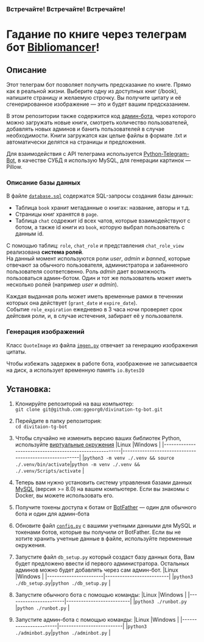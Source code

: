 ### Встречайте! Встречайте! Встречайте! 
# Гадание по книге через телеграм бот [Bibliomancer](https://t.me/bookdivbot)!

## Описание

Этот телеграм бот позволяет получить предсказание по книге. Прямо как в реальной жизни. Выберите одну из доступных книг (/book), напишите страницу и желаемую строчку. Вы получите цитату и её сгенерированное изображение — это и будет вашим предсказанием.

В этом репозитории также содержится код [админ-бота](./adminbot.py), через которого можно загружать новые книги, смотреть количество пользователей, добавлять новых админов и банить пользователей в случае необходимости. Книги загружатся как целые файлы в формате .txt и автоматически делятся на страницы и предложения.

Для взаимодействия с API телеграма используется [Python-Telegram-Bot](https://github.com/python-telegram-bot/python-telegram-bot), в качестве СУБД я использую MySQL, для генерации картинок — Pillow.

### Описание базы данных

В файле [`database.sql`](./database.sql) содержатся SQL-запросы создания базы данных: 
- Таблица `book` хранит метаданные о книгах: название, авторы и т.д. 
- Страницы книг хранятся в `page`.
- Таблица `chat` содрежит id всех чатов, которые взаимодействуют с ботом, а также id книги из `book`, которую выбрал пользователь с данным id.

С помощью таблиц: `role`, `chat_role` и представления `chat_role_view` реализована __система ролей__.\
На данный момент используются роли _user_, _admin_ и _banned_, которые отвечают за обычного пользователя, администратора и забанненого пользователя соответсвенно. Роль _admin_ дает возможность пользоваться админ-ботом. Один и тот же пользователь может иметь несколько ролей (например _user_ и _admin_).

Каждая выданная роль может иметь временные рамки в теченнии которых она действует (`grant_date` и `expire_date`).\
Событие `role_expiration` ежедневно в 3 часа ночи проверяет срок дейтсвия роли, и, в случае истечения, забирает её у пользователя.

### Генерация изображений

Класс `QuoteImage` из файла [`imgen.py`](./imgen.py) отвечает за генерацию изображения цитаты.



Чтобы избежать задержек в работе бота, изображение не записывается на диск, а использует временную память `io.BytesIO`


## Установка:

1. Клонируйте репозиторий на ваш компьютер:\
`git clone git@github.com:ggeorg0/divination-tg-bot.git`

2. Перейдите в папку репозитория:\
`cd divitaion-tg-bot`

3. Чтобы случайно не изменить версию ваших библиотек Python, используйте [виртуальные окружения](https://docs.python.org/3/library/venv.html)
    |Linux                                                   |Windows                                                 |
    |--------------------------------------------------------|--------------------------------------------------------|
    |`python3 -m venv ./.venv && source ./.venv/bin/activate`|`python -m venv ./.venv && ./.venv/Scripts/activate`    | 

4. Теперь вам нужно установить систему управления базами данных [MySQL](https://dev.mysql.com/doc/refman/8.0/en/installing.html) (версия >= 8.0) на вашем компьютере. Если вы знакомы с Docker, вы можете использовать его.

5. Получите токены доступа к ботам от [BotFather](https://t.me/botfather) — один для обычного бота и один для админ-бота

6. Обновите файл [`config.py`](./config.py) с вашими учетными данными для MySQL и токенами ботов, которые вы получили от BotFather. Если вы не хотите хранить учетные данные в файле, используйте переменные окружения. 

7. Запустите файл `db_setup.py` который создаст базу данных бота, Вам будет предложено ввести id первого администратора. Остальных админов можно будет добавлять через сам админ-бот.
    |Linux                  |Windows                   |
    |-----------------------|--------------------------|
    |`python3 ./db_setup.py`|`python ./db_setup.py`    | 


8. Запустите обычного бота с помощью команды:
    |Linux                  |Windows                   |
    |-----------------------|--------------------------|
    |`python3 ./runbot.py`  |`python ./runbot.py`      | 

9. Запустите админ-бота с помощью команды:
    |Linux                  |Windows                   |
    |-----------------------|--------------------------|
    |`python3 ./adminbot.py`|`python ./adminbot.py`    | 



